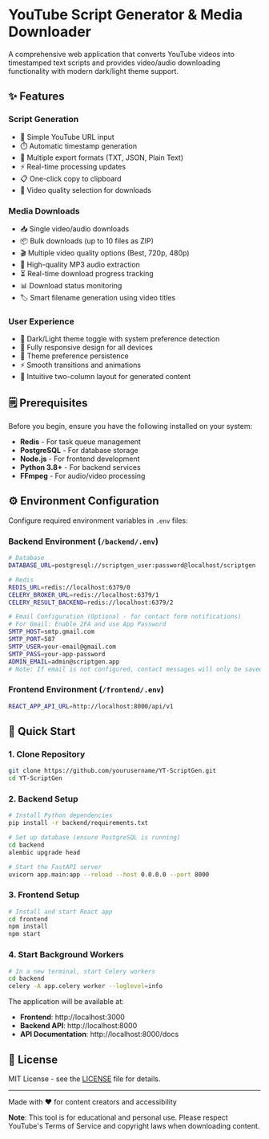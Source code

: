 # YouTube Script Generator & Media Downloader

A comprehensive web application that converts YouTube videos into timestamped text scripts and provides video/audio downloading functionality with modern dark/light theme support.

## ✨ Features

### Script Generation

- 🔗 Simple YouTube URL input
- ⏱️ Automatic timestamp generation
- 📄 Multiple export formats (TXT, JSON, Plain Text)
- ⚡ Real-time processing updates
- 📋 One-click copy to clipboard
- 🎥 Video quality selection for downloads

### Media Downloads

- 📥 Single video/audio downloads
- 📦 Bulk downloads (up to 10 files as ZIP)
- 🎬 Multiple video quality options (Best, 720p, 480p)
- 🎵 High-quality MP3 audio extraction
- ⏳ Real-time download progress tracking
- 📊 Download status monitoring
- 🏷️ Smart filename generation using video titles

### User Experience

- 🌙 Dark/Light theme toggle with system preference detection
- 📱 Fully responsive design for all devices
- 💾 Theme preference persistence
- ⚡ Smooth transitions and animations
- 🎯 Intuitive two-column layout for generated content

## 🗒️ Prerequisites

Before you begin, ensure you have the following installed on your system:

- **Redis** - For task queue management
- **PostgreSQL** - For database storage
- **Node.js** - For frontend development
- **Python 3.8+** - For backend services
- **FFmpeg** - For audio/video processing

## ⚙️ Environment Configuration

Configure required environment variables in `.env` files:

### Backend Environment (`/backend/.env`)

```bash
# Database
DATABASE_URL=postgresql://scriptgen_user:password@localhost/scriptgen

# Redis
REDIS_URL=redis://localhost:6379/0
CELERY_BROKER_URL=redis://localhost:6379/1
CELERY_RESULT_BACKEND=redis://localhost:6379/2

# Email Configuration (Optional - for contact form notifications)
# For Gmail: Enable 2FA and use App Password
SMTP_HOST=smtp.gmail.com
SMTP_PORT=587
SMTP_USER=your-email@gmail.com
SMTP_PASS=your-app-password
ADMIN_EMAIL=admin@scriptgen.app
# Note: If email is not configured, contact messages will only be saved to files
```

### Frontend Environment (`/frontend/.env`)

```bash
REACT_APP_API_URL=http://localhost:8000/api/v1
```

## 🚀 Quick Start

### 1. Clone Repository

```bash
git clone https://github.com/yourusername/YT-ScriptGen.git
cd YT-ScriptGen
```

### 2. Backend Setup

```bash
# Install Python dependencies
pip install -r backend/requirements.txt

# Set up database (ensure PostgreSQL is running)
cd backend
alembic upgrade head

# Start the FastAPI server
uvicorn app.main:app --reload --host 0.0.0.0 --port 8000
```

### 3. Frontend Setup

```bash
# Install and start React app
cd frontend
npm install
npm start
```

### 4. Start Background Workers

```bash
# In a new terminal, start Celery workers
cd backend
celery -A app.celery worker --loglevel=info
```

The application will be available at:

- **Frontend**: http://localhost:3000
- **Backend API**: http://localhost:8000
- **API Documentation**: http://localhost:8000/docs

## 📄 License

MIT License - see the [LICENSE](LICENSE) file for details.

---

Made with ❤️ for content creators and accessibility

**Note**: This tool is for educational and personal use. Please respect YouTube's Terms of Service and copyright laws when downloading content.
